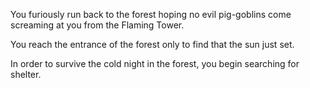 You furiously run back to the forest hoping no evil pig-goblins come screaming at you from the Flaming Tower. 

You reach the entrance of the forest only to find that the sun just set. 

In order to survive the cold night in the forest, you begin searching for shelter.
